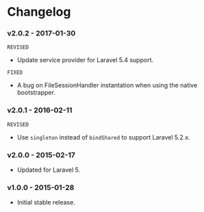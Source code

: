 # Changelog

### v2.0.2 - 2017-01-30

`REVISED`

- Update service provider for Laravel 5.4 support.

`FIXED`

- A bug on FileSessionHandler instantation when using the native bootstrapper.

### v2.0.1 - 2016-02-11

`REVISED`

- Use `singleton` instead of `bindShared` to support Laravel 5.2.x.

### v2.0.0 - 2015-02-17

- Updated for Laravel 5.

### v1.0.0 - 2015-01-28

- Initial stable release.
